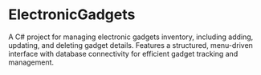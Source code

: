 # ElectronicGadgets
A C# project for managing electronic gadgets inventory, including adding, updating, and deleting gadget details. Features a structured, menu-driven interface with database connectivity for efficient gadget tracking and management.
